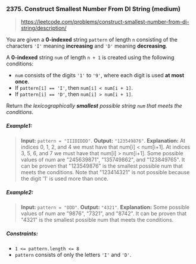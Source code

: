 ### 2375. Construct Smallest Number From DI String (medium)

> https://leetcode.com/problems/construct-smallest-number-from-di-string/description/

You are given a **0-indexed** string `pattern` of length `n` consisting of the characters `'I'` meaning **increasing** and `'D'` meaning **decreasing**.

A **0-indexed** string `num` of length `n + 1` is created using the following conditions:

- `num` consists of the digits `'1'` to `'9'`, where each digit is used **at most once**.
- If `pattern[i] == 'I'`, then `num[i] < num[i + 1]`.
- If `pattern[i] == 'D'`, then `num[i] > num[i + 1]`.

Return _the lexicographically **smallest** possible string `num` that meets the conditions_.

##### Example1:

> **Input:** `pattern = "IIIDIDDD"`.
> **Output:** `"123549876"`.
> **Explanation:**
> At indices 0, 1, 2, and 4 we must have that num[i] < num[i+1].
> At indices 3, 5, 6, and 7 we must have that num[i] > num[i+1].
> Some possible values of num are "245639871", "135749862", and "123849765".
> It can be proven that "123549876" is the smallest possible num that meets the conditions.
> Note that "123414321" is not possible because the digit '1' is used more than once.

##### Example2:

> **Input:** `pattern = "DDD"`.
> **Output:** `"4321"`.
> **Explanation:**
> Some possible values of num are "9876", "7321", and "8742".
> It can be proven that "4321" is the smallest possible num that meets the conditions.

##### Constraints:

- `1 <= pattern.length <= 8`
- `pattern` consists of only the letters `'I'` and `'D'`.
